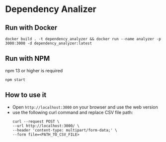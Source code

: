 
# Dependency Analizer

## Run with Docker

```
docker build . -t dependency_analyzer && docker run --name analyzer -p 3000:3000 -d dependency_analyzer:latest
```

## Run with NPM

npm 13 or higher is required 

```
npm start
```

## How to use it

- Open `http://localhost:3000` on your browser and use the web version
- use the following curl command and replace CSV file path: 
	```
	curl --request POST \
	--url http://localhost:3000/ \
	--header 'content-type: multipart/form-data;' \
	--form file=<PATH_TO_CSV_FILE>
	```

